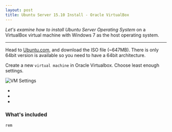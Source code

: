 ```yaml
---
layout: post
title: Ubuntu Server 15.10 Install - Oracle VirtualBox
---
```


*Let's examine how to install Ubuntu Server Operating System* on a VirtualBox virtual machine with Windows 7 as the host operating system.

-----

Head to [Ubuntu.com](http://www.ubuntu.com/download/server), and download the ISO file (~647MB). There is only 64bit version is available so you need to have a 64bit architecture.

Create a new `virtual machine` in Oracle Virtualbox. Choose least enough settings.

![VM Settings]({{site.baseurl}}/public/images/vm-settings.png)

*
*
*

### What's included

`rem`
